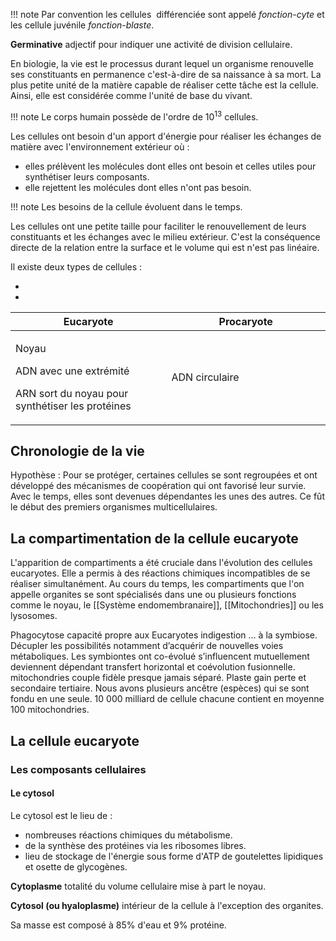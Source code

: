 !!! note
    Par convention les cellules  différenciée sont appelé *fonction-cyte* et les cellule juvénile *fonction-blaste*.

__Germinative__ adjectif pour indiquer une activité de division cellulaire.

En biologie, la vie est le processus durant lequel un organisme renouvelle ses constituants en permanence c'est-à-dire de sa naissance à sa mort. La plus petite unité de la matière capable de réaliser cette tâche est la cellule. Ainsi, elle est considérée comme l'unité de base du vivant.

!!! note
    Le corps humain possède de l'ordre de $10^{13}$ cellules.

Les cellules ont besoin d'un apport d'énergie pour réaliser les échanges de matière avec l'environnement extérieur où :

* elles prélèvent les molécules dont elles ont besoin et celles utiles pour synthétiser leurs composants.
* elle rejettent les molécules dont elles n'ont pas besoin.

!!! note
    Les besoins de la cellule évoluent dans le temps.

Les cellules ont une petite taille pour faciliter le renouvellement de leurs constituants et les échanges avec le milieu extérieur. C'est la conséquence directe de la relation entre la surface et le volume qui est n'est pas linéaire.

Il existe deux types de cellules :

*
* 

<table>
<colgroup>
<col style="width: 49%" />
<col style="width: 50%" />
</colgroup>
<thead>
<tr class="header">
<th>Eucaryote</th>
<th>Procaryote</th>
</tr>
</thead>
<tbody>
<tr class="odd">
<td><p>Noyau</p>
<p>ADN avec une extrémité</p>
<p>ARN sort du noyau pour synthétiser les protéines</p></td>
<td>ADN circulaire</td>
</tr>
</tbody>
</table>

## Chronologie de la vie

Hypothèse : Pour se protéger, certaines cellules se sont regroupées et ont développé des mécanismes de coopération qui ont favorisé leur survie. Avec le temps, elles sont devenues dépendantes les unes des autres. Ce fût le début des premiers organismes multicellulaires.
## La compartimentation de la cellule eucaryote

L'apparition de compartiments a été cruciale dans l'évolution des cellules eucaryotes. Elle a permis à des réactions chimiques incompatibles de se réaliser simultanément. Au cours du temps, les compartiments que l'on appelle organites se sont spécialisés dans une ou plusieurs fonctions comme le noyau, le [[Système endomembranaire]], [[Mitochondries]] ou les lysosomes.

Phagocytose capacité propre aux Eucaryotes indigestion … à la symbiose. Décupler les possibilités notamment d’acquérir de nouvelles voies métaboliques. Les symbiontes ont co-évolué s’influencent mutuellement deviennent dépendant transfert horizontal et coévolution fusionnelle.
mitochondries  couple fidèle presque jamais séparé.
Plaste gain perte et secondaire tertiaire.
Nous avons plusieurs ancêtre (espèces) qui se sont fondu en une seule.
10 000 milliard de cellule chacune contient en moyenne 100 mitochondries.

## La cellule eucaryote

### Les composants cellulaires

#### Le cytosol

Le cytosol est le lieu de :

* nombreuses réactions chimiques du métabolisme.
* de la synthèse des protéines via les ribosomes libres.
* lieu de stockage de l'énergie sous forme d'ATP de goutelettes lipidiques et osette de glycogènes.

__Cytoplasme__ totalité du volume cellulaire mise à part le noyau.

__Cytosol (ou hyaloplasme)__ intérieur de la cellule à l'exception des organites.

Sa masse est composé à 85% d'eau et 9% protéine.